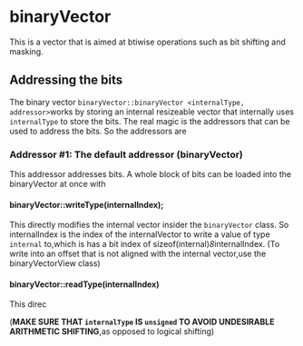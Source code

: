 # binaryVector
This is a vector that is aimed at btiwise operations such as bit shifting and masking. 

## Addressing the bits

The binary vector `binaryVector::binaryVector <internalType, addressor>`works by storing an internal resizeable vector that internally uses  `internalType` to store the bits. The real magic is the addressors that can be used to address the bits.  So the addressors are 

### Addressor #1: The default addressor (binaryVector)

This addressor addresses bits. A whole block of bits can be loaded into the binaryVector at once with

#### binaryVector::writeType(internalIndex);

This directly modifies the internal vector insider the `binaryVector` class. So internalIndex is the index of the internalVector to write a value of type `internal` to,which is has a bit index of sizeof(internal)*8*internalIndex. (To write into an offset that is not aligned with the internal vector,use the binaryVectorView class)

#### binaryVector::readType(internalIndex)

This direc

(**MAKE SURE THAT `internalType` IS `unsigned` TO AVOID UNDESIRABLE ARITHMETIC SHIFTING**,as opposed to logical shifting)